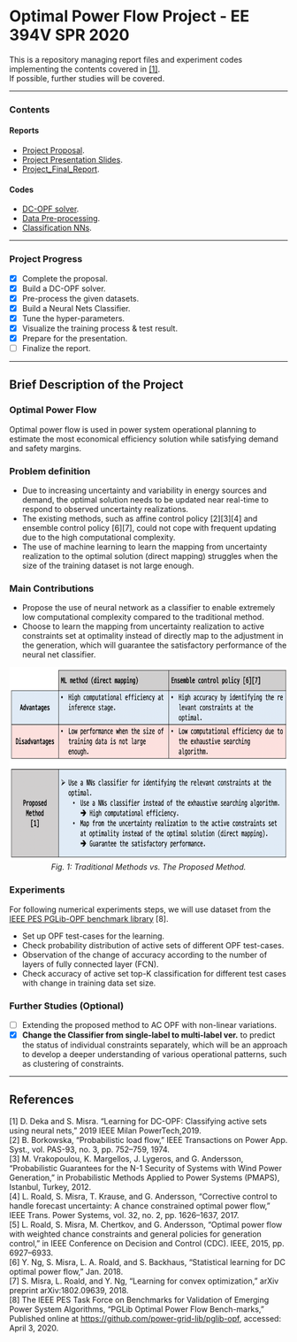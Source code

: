 # Optimal Power Flow Project - EE 394V SPR 2020

This is a repository managing report files and experiment codes implementing the contents covered in [[1]](https://ieeexplore.ieee.org/document/8810819).  
If possible, further studies will be covered.

---

### Contents
#### Reports
- [Project Proposal](https://github.com/jhyun0919/OPF_Porject_EE394V_SPR2020/blob/master/report/proposal.pdf). 
- [Project Presentation Slides](https://github.com/jhyun0919/OPF_Porject_EE394V_SPR2020/blob/master/report/presentation.pptx). 
- [Project_Final_Report](https://github.com/jhyun0919/OPF_Porject_EE394V_SPR2020/blob/master/report/final_report.pdf). 

#### Codes
- [DC-OPF solver](https://github.com/jhyun0919/OPF_Porject_EE394V_SPR2020/blob/master/codes/experiments/matpower7.0/dc_opf_solver.m). 
- [Data Pre-processing](https://github.com/jhyun0919/OPF_Porject_EE394V_SPR2020/blob/master/codes/experiments/1.%20Build_Dataset_for_NNs.ipynb). 
- [Classification NNs](https://github.com/jhyun0919/OPF_Porject_EE394V_SPR2020/blob/master/codes/experiments/2.%20Classifier%20NNs.ipynb). 

---
### Project Progress
- [X] Complete the proposal. 
- [X] Build a DC-OPF solver.
- [X] Pre-process the given datasets.   
- [X] Build a Neural Nets Classifier. 
- [X] Tune the hyper-parameters.  
- [X] Visualize the training process & test result.
- [X] Prepare for the presentation.
- [ ] Finalize the report.
---

## Brief Description of the Project

### Optimal Power Flow
Optimal power flow is used in power system operational planning to estimate the most economical efficiency solution while satisfying demand and safety margins. 

### Problem definition
- Due to increasing uncertainty and variability in energy sources and demand, the optimal solution needs to be updated near real-time to respond to observed uncertainty realizations.
- The existing methods, such as affine control policy [2][3][4] and ensemble control policy [6][7], could not cope with frequent updating due to the high computational complexity.
- The use of machine learning to learn the mapping from uncertainty realization to the optimal solution (direct mapping) struggles when the size of the training dataset is not large enough.

### Main Contributions

- Propose the use of neural network as a classifier to enable extremely low computational complexity compared to the traditional method. 
- Choose to learn the mapping from uncertainty realization to active constraints set at optimality instead of directly map to the adjustment in the generation, which will guarantee the satisfactory performance of the neural net classifier.

<p align="center">
  <img src="https://github.com/jhyun0919/OPF_Porject_EE394V_SPR2020/blob/master/report/figure/trad_vs_propsed.png?raw=true" height="350">
  <br>
    <em>Fig. 1: Traditional Methods vs. The Proposed Method.</em>
</p>


### Experiments
For following numerical experiments steps, we will use dataset from the [IEEE PES PGLib-OPF benchmark library](https://github.com/power-grid-lib/pglib-opf) [8].

- Set up OPF test-cases for the learning.
- Check probability distribution of active sets of different OPF test-cases.
- Observation of the change of accuracy according to the number of layers of fully connected layer (FCN).
- Check accuracy of active set top-K classification for different test cases with change in training data set size.

### Further Studies (Optional)

- [ ] Extending the proposed method to AC OPF with non-linear variations. 
- [X] **Change the Classifier from single-label to multi-label ver.** to predict the status of individual constraints separately, which will be an approach to develop a deeper understanding of various operational patterns, such as clustering of constraints. 

---

## References

[1] D. Deka and S. Misra. “Learning for DC-OPF: Classifying active sets using neural nets,” 2019 IEEE Milan PowerTech,2019.  
[2] B. Borkowska, “Probabilistic load flow,” IEEE Transactions on Power App. Syst., vol. PAS-93, no. 3, pp. 752–759, 1974.   
[3] M. Vrakopoulou, K. Margellos, J. Lygeros, and G. Andersson, “Probabilistic Guarantees for the N-1 Security of Systems with Wind Power Generation,” in Probabilistic Methods Applied to Power Systems (PMAPS), Istanbul, Turkey, 2012.   
[4] L. Roald, S. Misra, T. Krause, and G. Andersson, “Corrective control to handle forecast uncertainty: A chance constrained optimal power flow,” IEEE Trans. Power Systems, vol. 32, no. 2, pp. 1626–1637, 2017.   
[5] L. Roald, S. Misra, M. Chertkov, and G. Andersson, “Optimal power flow with weighted chance constraints and general policies for generation control,” in IEEE Conference on Decision and Control (CDC). IEEE, 2015, pp. 6927–6933.   
[6] Y. Ng, S. Misra, L. A. Roald, and S. Backhaus, “Statistical learning for DC optimal power flow,” Jan. 2018.   
[7] S. Misra, L. Roald, and Y. Ng, “Learning for convex optimization,” arXiv preprint arXiv:1802.09639, 2018.     
[8] The IEEE PES Task Force on Benchmarks for Validation of Emerging Power System Algorithms, “PGLib Optimal Power Flow Bench-marks,” Published online at https://github.com/power-grid-lib/pglib-opf, accessed: April 3, 2020.  
